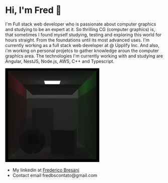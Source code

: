 # Hi, I'm Fred 👋
I'm Full stack web developer who is passionate about computer graphics and studying to be an expert at it. So thrilling CG (computer graphics) is, that sometimes I found myself studying, testing and exploring this world for hours straight. From the foundations until its most advanced uses. I'm currently working as a full stack web developer at @ Upplify Inc. And also, i'm working on personal projetcs to gather knowledge aroun the computer graphics area. The technologies I'm currently working with and studying are Angular, NestJS, Node.js, AWS, C++ and Typescript. 

<div>
  <img src="https://raw.githubusercontent.com/FredericoBresani/path-tracer/bidirectional-path-tracing/presets/edge-case-30-samples-caustics.png">
   <ul>
     <li>My linkedin at <a href="https://www.linkedin.com/in/fredericobs/" target="_blank">Frederico Bresani</a></li>
     <li>Contact email fredbscontato@gmail.com</li>
   </ul>
</div>



